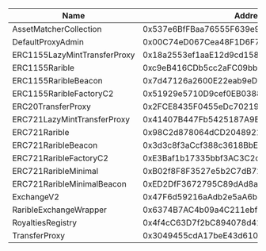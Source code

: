  Name | Address | Url 
 --- | --- | ---
 AssetMatcherCollection | 0x537e6BfFBaa76555F639e95F6BF01198F5ce9cAc | https://sepolia.arbiscan.io/address/0x537e6BfFBaa76555F639e95F6BF01198F5ce9cAc 
 DefaultProxyAdmin | 0x00C74eD067Cea48F1D6F7D00aBABa3C1D5B2598b | https://sepolia.arbiscan.io/address/0x00C74eD067Cea48F1D6F7D00aBABa3C1D5B2598b 
 ERC1155LazyMintTransferProxy | 0x18a2553ef1aaE12d9cd158821319e26A62feE90E | https://sepolia.arbiscan.io/address/0x18a2553ef1aaE12d9cd158821319e26A62feE90E 
 ERC1155Rarible | 0xc9eB416CDb5cc2aFC09bb75393AEc6dBA4E5C84a | https://sepolia.arbiscan.io/address/0xc9eB416CDb5cc2aFC09bb75393AEc6dBA4E5C84a 
 ERC1155RaribleBeacon | 0x7d47126a2600E22eab9eD6CF0e515678727779A6 | https://sepolia.arbiscan.io/address/0x7d47126a2600E22eab9eD6CF0e515678727779A6 
 ERC1155RaribleFactoryC2 | 0x51929e5710D9cef0EB0388b7866dF20a4598dF26 | https://sepolia.arbiscan.io/address/0x51929e5710D9cef0EB0388b7866dF20a4598dF26 
 ERC20TransferProxy | 0x2FCE8435F0455eDc702199741411dbcD1B7606cA | https://sepolia.arbiscan.io/address/0x2FCE8435F0455eDc702199741411dbcD1B7606cA 
 ERC721LazyMintTransferProxy | 0x41407B447Fb5425187A9BCA3a062644EF2410F8D | https://sepolia.arbiscan.io/address/0x41407B447Fb5425187A9BCA3a062644EF2410F8D 
 ERC721Rarible | 0x98C2d878064dCD20489214cf0866f972f91784D0 | https://sepolia.arbiscan.io/address/0x98C2d878064dCD20489214cf0866f972f91784D0 
 ERC721RaribleBeacon | 0x3d3c8f3aCcf388c3618BbE80598692B6d15bd4D5 | https://sepolia.arbiscan.io/address/0x3d3c8f3aCcf388c3618BbE80598692B6d15bd4D5 
 ERC721RaribleFactoryC2 | 0xE3Baf1b17335bbf3AC3C2cFCe95eC1bfC463d0c8 | https://sepolia.arbiscan.io/address/0xE3Baf1b17335bbf3AC3C2cFCe95eC1bfC463d0c8 
 ERC721RaribleMinimal | 0xB02f8F8F3527e5b2C7dB72B7eE1Af244fA8B3BAE | https://sepolia.arbiscan.io/address/0xB02f8F8F3527e5b2C7dB72B7eE1Af244fA8B3BAE 
 ERC721RaribleMinimalBeacon | 0xED2DfF3672795C89dAd8a8162026838fFd818B82 | https://sepolia.arbiscan.io/address/0xED2DfF3672795C89dAd8a8162026838fFd818B82 
 ExchangeV2 | 0x47F6d59216aAdb2e5aA6bFAf0b06d790EdC35118 | https://sepolia.arbiscan.io/address/0x47F6d59216aAdb2e5aA6bFAf0b06d790EdC35118 
 RaribleExchangeWrapper | 0x6374B7AC4b09a4C211ebf83e8DBB934D03487f82 | https://sepolia.arbiscan.io/address/0x6374B7AC4b09a4C211ebf83e8DBB934D03487f82 
 RoyaltiesRegistry | 0x4f4cC63D7f2bC894078d41f284453062842Afa46 | https://sepolia.arbiscan.io/address/0x4f4cC63D7f2bC894078d41f284453062842Afa46 
 TransferProxy | 0x3049455cdA17beE43d61090Ec344624aeda72Ed6 | https://sepolia.arbiscan.io/address/0x3049455cdA17beE43d61090Ec344624aeda72Ed6 
